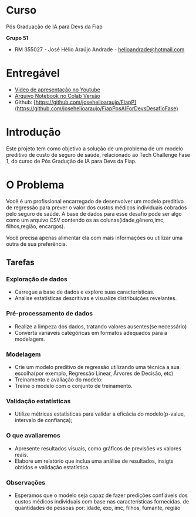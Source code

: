 
# Curso 
Pós Graduação de IA para Devs da Fiap 

**Grupo 51**
 - RM 355027  - José Hélio Araújo Andrade - helioandrade@hotmail.com
    
# Entregável
 - [Video de apresentação no Youtube](https://youtu.be/9nGaFuCOTAs)
 - [Arquivo Notebook no Colab Versão]( https://colab.research.google.com/drive/1AHNQmrB_aYjYEtIS9E9tGCUdryjE-n1r?usp=sharing)    
 - Github: [https://github.com/josehelioaraujo/FiapP](https://github.com/josehelioaraujo/FiapPosAIForDevsDesafioFase)
# Introdução

Este projeto tem como objetivo a solução de um problema de um modelo preditivo de custo de seguro de saúde, relacionado ao Tech Challenge Fase 1, do curso de Pós Gradução de IA para Devs da Fiap.

# O Problema
Você é um profissional encarregado de desenvolver um modelo preditivo de regressão para prever o valor dos custos médicos individuais cobrados pelo seguro de saúde.
A base de dados para esse desafio pode ser algo como um arquivo CSV contendo os as colunas(idade,gênero,imc, filhos,região, encargos).

Você precisa apenas alimentar ela com mais informações ou utilizar uma outra de sua preferência.

## Tarefas

### Exploração de dados
- Carregue a base de dados e explore suas características.
- Analise estatísticas descritivas e visualize distribuições revelantes.

### Pré-processamento de dados
- Realize a limpeza dos dados, tratando valores ausentes(se necessário)
- Converta variáveis categóricas em formatos adequados para a modelagem.

### Modelagem
- Crie um modelo preditivo de regressão utilizando uma técnica a sua escolha(por exemplo, Regressão Linear, Árvores de Decisão, etc)
- Treinamento e avaliação do modelo:
- Treine o modelo com o conjunto de treinamento.
 
### Validação estatísticas
- Utilize métricas estatísticas para validar a eficácia do modelo(p-value, intervalo de confiança);

### O que avaliaremos
- Apresente resultados visuais, como gráficos de previsões vs valores reais.
- Elabore um relatório que inclua uma análise de resultados, insigts obtidos e validação estatística.

### Observações
- Esperamos que o modelo seja capaz de fazer predições confiáveis dos custos médicos individuais com base nas características fornecidas.
 de quantidades de pessoas por: idade, exo, imc, filhos, fumante, região
 
